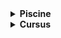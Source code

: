 <details>
<summary><strong>Piscine</strong></summary>
  - https://github.com/tazerotu/42-Piscine
</details>

<details>
<summary><strong>Cursus</strong></summary>

### Cercle 0
- **[libft](https://github.com/tazerotu/Libft)**

### Cercle 1
- **[ft_printf](https://github.com/tazerotu/ft_printf)**
- **[GNL](https://github.com/tazerotu/GNL)**

### Cercle 2
- **[Pipex](https://github.com/tazerotu/Pipex)**
- **[So Long](https://github.com/tazerotu/So_Long)**
- **[Push Swap](https://github.com/tazerotu/PushSwap)**
- **[Exam Rank 02](https://github.com/tazerotu/Exam/tree/main/Exam%20Rank%202)**

### Cercle 3
- **[Philosopher](https://github.com/tazerotu/Philosopher)**
- **[Minishell (Made with clai-ton)]()**  <!-- link missing -->
- **[Exam Rank 03](https://github.com/tazerotu/Exam/tree/main/Exam%20Rank%203/Deprecated)**

### Cercle 4
- **[Cub3d](https://github.com/tazerotu/Cub3D)**
- **[NetPractice](https://github.com/tazerotu/NetPractice)**
- **[Exam Rank 04](https://github.com/tazerotu/Exam/tree/main/Exam_Rank_04)**

## [CPP]
[https://github.com/tazerotu/CPP](https://github.com/tazerotu/CPP)

</details>



